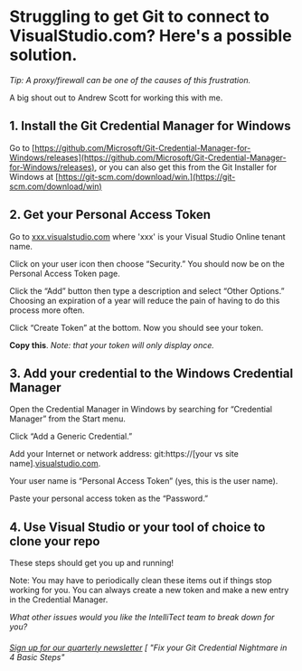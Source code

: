 

# Struggling to get Git to connect to VisualStudio.com? Here's a possible solution.

_Tip: A proxy/firewall can be one of the causes of this frustration._

A big shout out to Andrew Scott for working this with me.

## 1\. Install the Git Credential Manager for Windows

Go to [https://github.com/Microsoft/Git-Credential-Manager-for-Windows/releases](https://github.com/Microsoft/Git-Credential-Manager-for-Windows/releases), or you can also get this from the Git Installer for Windows at [https://git-scm.com/download/win.](https://git-scm.com/download/win)

## 2\. Get your Personal Access Token

Go to [xxx.visualstudio.com](https://xxx.visualstudio.com) where 'xxx' is your Visual Studio Online tenant name.

Click on your user icon then choose “Security.” You should now be on the Personal Access Token page.

Click the “Add” button then type a description and select “Other Options.” Choosing an expiration of a year will reduce the pain of having to do this process more often.

Click “Create Token” at the bottom. Now you should see your token.

**Copy this**. _Note: that your token will only display once._

## 3\. Add your credential to the Windows Credential Manager

Open the Credential Manager in Windows by searching for “Credential Manager” from the Start menu.

Click “Add a Generic Credential.”

Add your Internet or network address: git:https://\[your vs site name\].[visualstudio.com](https://visualstudio.com).

Your user name is “Personal Access Token” (yes, this is the user name).

Paste your personal access token as the “Password.”

## 4\. Use Visual Studio or your tool of choice to clone your repo

These steps should get you up and running!

Note: You may have to periodically clean these items out if things stop working for you. You can always create a new token and make a new entry in the Credential Manager.

_What other issues would you like the IntelliTect team to break down for you?_

###### [Sign up for our quarterly newsletter](https://bit.ly/2Nhro9T) [ "Fix your Git Credential Nightmare in 4 Basic Steps"
